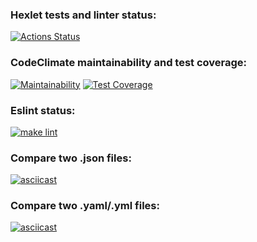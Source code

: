 ### Hexlet tests and linter status:
[![Actions Status](https://github.com/Takaiva/frontend-project-lvl2/workflows/hexlet-check/badge.svg)](https://github.com/Takaiva/frontend-project-lvl2/actions)

### CodeClimate maintainability and test coverage:
[![Maintainability](https://api.codeclimate.com/v1/badges/948325797767dd709fce/maintainability)](https://codeclimate.com/github/Takaiva/frontend-project-lvl2/maintainability)
[![Test Coverage](https://api.codeclimate.com/v1/badges/948325797767dd709fce/test_coverage)](https://codeclimate.com/github/Takaiva/frontend-project-lvl2/test_coverage)

### Eslint status:
[![make lint](https://github.com/Takaiva/frontend-project-lvl2/actions/workflows/linter-check.yml/badge.svg)](https://github.com/Takaiva/frontend-project-lvl2/actions/workflows/linter-check.yml)

### Compare two .json files:
[![asciicast](https://asciinema.org/a/2KNVhzMAtIV816LGRvGWA25lH.svg)](https://asciinema.org/a/2KNVhzMAtIV816LGRvGWA25lH)

### Compare two .yaml/.yml files:
[![asciicast](https://asciinema.org/a/xbyqSTttf5yKWwnBfUri17P1W.svg)](https://asciinema.org/a/xbyqSTttf5yKWwnBfUri17P1W)
